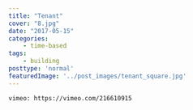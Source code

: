 ```yaml
---
title: "Tenant"
cover: "8.jpg"
date: "2017-05-15"
categories:
    - time-based
tags:
    - building
posttype: 'normal'
featuredImage: '../post_images/tenant_square.jpg'
---
```


`vimeo: https://vimeo.com/216610915`